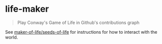 # life-maker

> Play Conway's Game of Life in Github's contributions graph

See [maker-of-life/seeds-of-life](https://github.com/maker-of-life/seeds-of-life) for instructions for how to interact with the world.
